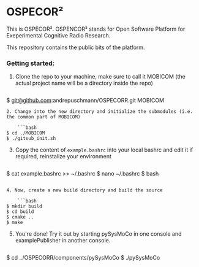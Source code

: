 # OSPECOR²

This is OSPECOR². OSPENCOR² stands for Open Software Platform for Exeperimental Cognitive Radio Research.

This repository contains the public bits of the platform.

### Getting started:

1. Clone the repo to your machine, make sure to call it MOBICOM (the actual project name will be a directory inside the repo)

    ```bash
$ git@github.com:andrepuschmann/OSPECORR.git MOBICOM
```
2. Change into the new directory and initialize the submodules (i.e. the common part of MOBICOM)
   
    ```bash
$ cd ./MOBICOM
$ ./gitsub_init.sh
```
    
3. Copy the content of ```example.bashrc``` into your local bashrc and edit it if required, reinstalize your environment

    ```bash
$ cat example.bashrc >> ~/.bashrc
$ nano ~/.bashrc
$ bash
```

4. Now, create a new build directory and build the source

    ```bash
$ mkdir build
$ cd build
$ cmake ..
$ make
```

5. You're done! Try it out by starting pySysMoCo in one console and examplePublisher in another console.

    ```bash
$ cd ../OSPECORR/components/pySysMoCo
$ ./pySysMoCo
```